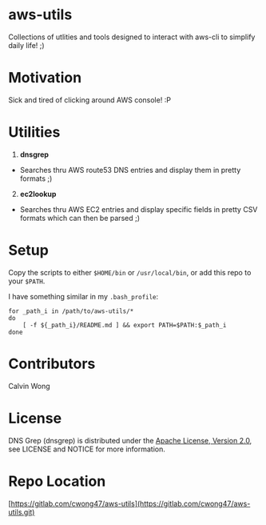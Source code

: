 # aws-utils
Collections of utlities and tools designed to interact with aws-cli to simplify daily life! ;)

# Motivation
Sick and tired of clicking around AWS console! :P

# Utilities
1. **dnsgrep**
  * Searches thru AWS route53 DNS entries and display them in pretty formats ;)
2. **ec2lookup**
  * Searches thru AWS EC2 entries and display specific fields in pretty CSV formats which can then be parsed ;)

# Setup
Copy the scripts to either `$HOME/bin` or `/usr/local/bin`, or add this repo to your `$PATH`.

I have something similar in my `.bash_profile`:
```
for _path_i in /path/to/aws-utils/*
do
    [ -f ${_path_i}/README.md ] && export PATH=$PATH:$_path_i
done
```

# Contributors
Calvin Wong

# License
DNS Grep (dnsgrep) is distributed under the
[Apache License, Version 2.0](http://www.apache.org/licenses/LICENSE-2.0),
see LICENSE and NOTICE for more information.

# Repo Location
[https://gitlab.com/cwong47/aws-utils](https://gitlab.com/cwong47/aws-utils.git)
